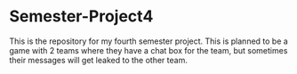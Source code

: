 # Semester-Project4
This is the repository for my fourth semester project.
This is planned to be a game with 2 teams where they have a chat box for the team, but sometimes their messages will get leaked to the other team.
